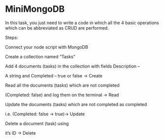 # MiniMongoDB

In this task, you just need to write a code in which all the 4 basic operations which can be abbreviated as CRUD are performed.

Steps:

Connect your node script with MongoDB

Create a collection named “Tasks”

Add 4 documents (tasks) in the collection with fields Description – 

A string and Completed – true or false -> Create

Read all the documents (tasks) which are not completed 

(Completed: false) and log them on the terminal -> Read

Update the documents (tasks) which are not completed as completed 

i.e. (Completed: false -> true)-> Update

Delete a document (task) using 

it’s ID -> Delete
